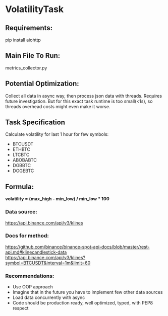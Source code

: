 # VolatilityTask
## Requirements:
pip install aiohttp
## Main File To Run:
metrics_collector.py
## Potential Optimization:
Collect all data in async way, then process json data with threads. Requires future investigation. But for this exact task runtime is too small(<1s), so threads overhead costs might even make it worse.    
## Task Specification
Calculate volatility for last 1 hour for few symbols:
* BTCUSDT
* ETHBTC
* LTCBTC
* ABOBABTC
* DGBBTC
* DOGEBTC    
## Formula:
__volatility = (max_high - min_low) / min_low * 100__
### Data source:
https://api.binance.com/api/v3/klines
### Docs for method:
https://github.com/binance/binance-spot-api-docs/blob/master/rest-api.md#klinecandlestick-data     
https://api.binance.com/api/v3/klines?symbol=BTCUSDT&interval=1m&limit=60
### Recommendations:
* Use OOP approach
* Imagine that in the future you have to implement few other data sources
* Load data concurrently with async
* Code should be production ready, well optimized, typed, with PEP8 respect


